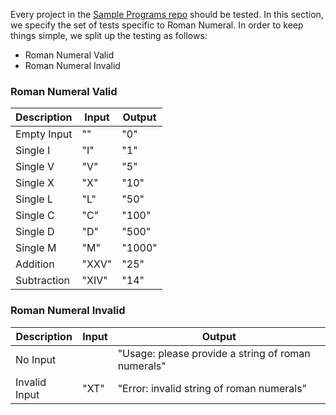 Every project in the [Sample Programs repo](https://github.com/TheRenegadeCoder/sample-programs) should be tested.
In this section, we specify the set of tests specific to Roman Numeral.
In order to keep things simple, we split up the testing as follows:

- Roman Numeral Valid
- Roman Numeral Invalid

### Roman Numeral Valid

| Description | Input | Output |
| ----------- | ----- | ------ |
| Empty Input | "" | "0" |
| Single I | "I" | "1" |
| Single V | "V" | "5" |
| Single X | "X" | "10" |
| Single L | "L" | "50" |
| Single C | "C" | "100" |
| Single D | "D" | "500" |
| Single M | "M" | "1000" |
| Addition | "XXV" | "25" |
| Subtraction | "XIV" | "14" |

### Roman Numeral Invalid

| Description | Input | Output |
| ----------- | ----- | ------ |
| No Input |  | "Usage: please provide a string of roman numerals" |
| Invalid Input | "XT" | "Error: invalid string of roman numerals" |
